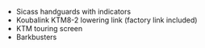 * Sicass handguards with indicators
* Koubalink KTM8-2 lowering link (factory link included)
* KTM touring screen
* Barkbusters

